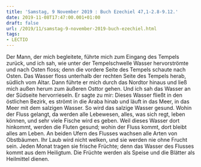 ```yaml
---
title: 'Samstag, 9 November 2019 : Buch Ezechiel 47,1-2.8-9.12.'
date: 2019-11-08T17:47:00.001+01:00
draft: false
url: /2019/11/samstag-9-november-2019-buch-ezechiel.html
tags: 
- LECTIO
---
```


Der Mann, der mich begleitete, führte mich zum Eingang des Tempels zurück, und ich sah, wie unter der Tempelschwelle Wasser hervorströmte und nach Osten floss; denn die vordere Seite des Tempels schaute nach Osten. Das Wasser floss unterhalb der rechten Seite des Tempels herab, südlich vom Altar. Dann führte er mich durch das Nordtor hinaus und ließ mich außen herum zum äußeren Osttor gehen. Und ich sah das Wasser an der Südseite hervorrieseln. Er sagte zu mir: Dieses Wasser fließt in den östlichen Bezirk, es strömt in die Araba hinab und läuft in das Meer, in das Meer mit dem salzigen Wasser. So wird das salzige Wasser gesund. Wohin der Fluss gelangt, da werden alle Lebewesen, alles, was sich regt, leben können, und sehr viele Fische wird es geben. Weil dieses Wasser dort hinkommt, werden die Fluten gesund; wohin der Fluss kommt, dort bleibt alles am Leben. An beiden Ufern des Flusses wachsen alle Arten von Obstbäumen. Ihr Laub wird nicht welken, und sie werden nie ohne Frucht sein. Jeden Monat tragen sie frische Früchte; denn das Wasser des Flusses kommt aus dem Heiligtum. Die Früchte werden als Speise und die Blätter als Heilmittel dienen.